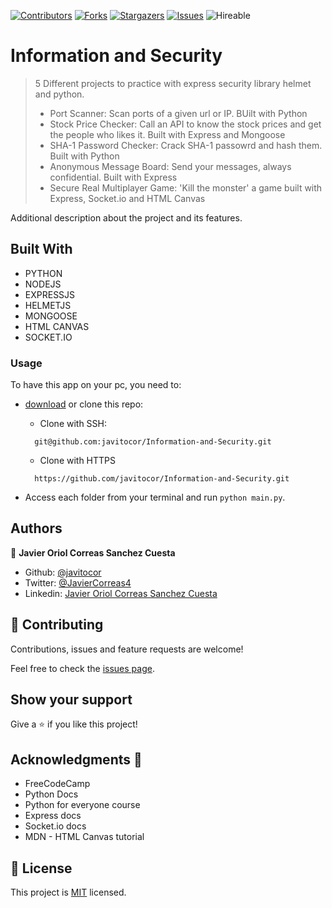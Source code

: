 <!--
*** Thanks for checking out this README Template. If you have a suggestion that would
*** make this better, please fork the repo and create a pull request or simply open
*** an issue with the tag "enhancement".
*** Thanks again! Now go create something AMAZING! :D
-->

<!-- PROJECT SHIELDS -->
<!--
*** I'm using markdown "reference style" links for readability.
*** Reference links are enclosed in brackets [ ] instead of parentheses ( ).
*** See the bottom of this document for the declaration of the reference variables
*** for contributors-url, forks-url, etc. This is an optional, concise syntax you may use.
*** https://www.markdownguide.org/basic-syntax/#reference-style-links
-->
[![Contributors][contributors-shield]][contributors-url] 
[![Forks][forks-shield]][forks-url] 
[![Stargazers][stars-shield]][stars-url] 
[![Issues][issues-shield]][issues-url] 
![Hireable](https://cdn.rawgit.com/hiendv/hireable/master/styles/default/yes.svg) 

# Information and Security

>  5 Different projects to practice with express security library helmet and python.
  > - Port Scanner: Scan ports of a given url or IP. BUilt with Python
  > - Stock Price Checker: Call an API to know the stock prices and get the people who likes it. Built with Express and Mongoose
  > - SHA-1 Password Checker: Crack SHA-1 passowrd and hash them. Built with Python
  > - Anonymous Message Board: Send your messages, always confidential. Built with Express
  > - Secure Real Multiplayer Game: 'Kill the monster' a game built with Express, Socket.io and HTML Canvas

Additional description about the project and its features.

## Built With

- PYTHON
- NODEJS
- EXPRESSJS
- HELMETJS
- MONGOOSE 
- HTML CANVAS  
- SOCKET.IO

### Usage
To have this app on your pc, you need to:
* [download](https://github.com/javitocor/Information-and-Security/archive/development.zip) or clone this repo:
  - Clone with SSH:
  ```
    git@github.com:javitocor/Information-and-Security.git
  ```
  - Clone with HTTPS
  ```
    https://github.com/javitocor/Information-and-Security.git
  ```

* Access each folder from your terminal and run `python main.py`. 

## Authors

👤 **Javier Oriol Correas Sanchez Cuesta**

- Github: [@javitocor](https://github.com/javitocor) 
- Twitter: [@JavierCorreas4](https://twitter.com/JavierCorreas4) 
- Linkedin: [Javier Oriol Correas Sanchez Cuesta](https://www.linkedin.com/in/javier-correas-sanchez-cuesta-15289482/) 

## 🤝 Contributing

Contributions, issues and feature requests are welcome!

Feel free to check the [issues page](https://github.com/javitocor/Information-and-Security/issues).

## Show your support

Give a ⭐️ if you like this project!

## Acknowledgments 🚀

- FreeCodeCamp
- Python Docs
- Python for everyone course
- Express docs
- Socket.io docs
- MDN - HTML Canvas tutorial

## 📝 License

This project is [MIT](lic.url) licensed.

<!-- MARKDOWN LINKS & IMAGES -->
<!-- https://www.markdownguide.org/basic-syntax/#reference-style-links -->
[contributors-shield]: https://img.shields.io/github/contributors/javitocor/Information-and-Security.svg?style=flat-square
[contributors-url]: https://github.com/javitocor/Information-and-Security/graphs/contributors
[forks-shield]: https://img.shields.io/github/forks/javitocor/Information-and-Security.svg?style=flat-square
[forks-url]: https://github.com/javitocor/Information-and-Security/network/members
[stars-shield]: https://img.shields.io/github/stars/javitocor/Information-and-Security.svg?style=flat-square
[stars-url]: https://github.com/javitocor/Information-and-Security/stargazers
[issues-shield]: https://img.shields.io/github/issues/javitocor/Information-and-Security.svg?style=flat-square
[issues-url]: https://github.com/javitocor/Information-and-Security/issues
